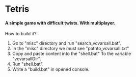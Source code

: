 # Tetris
#### A simple game with difficult twists. With multiplayer.

How to build it?
1. Go to "misc" directory and run "search_vcvarsall.bat".
2. In the "misc" directory we must see "pathto_vcvarsall.txt"
2. Copy and paste content into the "shell.bat" To the variable "vcvarsallDir".
3. Run "shell.bat".
4. Write a "build.bat" in opened console.
